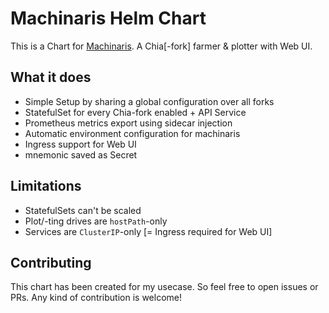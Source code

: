 # Machinaris Helm Chart

This is a Chart for [Machinaris](https://machinaris.app). A Chia[-fork] farmer & plotter with Web UI.

## What it does

- Simple Setup by sharing a global configuration over all forks
- StatefulSet for every Chia-fork enabled + API Service
- Prometheus metrics export using sidecar injection
- Automatic environment configuration for machinaris
- Ingress support for Web UI
- mnemonic saved as Secret

## Limitations

- StatefulSets can't be scaled
- Plot/-ting drives are `hostPath`-only
- Services are `ClusterIP`-only [= Ingress required for Web UI]

## Contributing

This chart has been created for my usecase. So feel free to open issues or PRs. Any kind of contribution is welcome!
